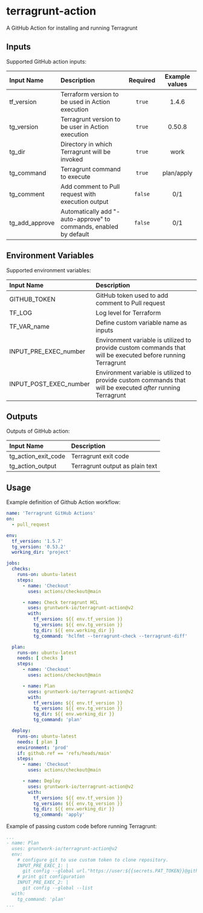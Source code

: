 # terragrunt-action

A GitHub Action for installing and running Terragrunt

## Inputs

Supported GitHub action inputs:

| Input Name     | Description                                                       | Required | Example values |
|:---------------|:------------------------------------------------------------------|:--------:|:--------------:|
| tf_version     | Terraform version to be used in Action execution                  |  `true`  |     1.4.6      | 
| tg_version     | Terragrunt version to be user in Action execution                 |  `true`  |     0.50.8     |
| tg_dir         | Directory in which Terragrunt will be invoked                     |  `true`  |      work      |
| tg_command     | Terragrunt command to execute                                     |  `true`  |   plan/apply   |
| tg_comment     | Add comment to Pull request with execution output                 | `false`  |      0/1       |
| tg_add_approve | Automatically add "-auto-approve" to commands, enabled by default | `false`  |      0/1       |

## Environment Variables

Supported environment variables:

| Input Name             | Description                                                                                                  | 
|:-----------------------|:-------------------------------------------------------------------------------------------------------------|
| GITHUB_TOKEN           | GitHub token used to add comment to Pull request                                                             |
| TF_LOG                 | Log level for Terraform                                                                                      |
| TF_VAR_name            | Define custom variable name as inputs                                                                        |
| INPUT_PRE_EXEC_number  | Environment variable is utilized to provide custom commands that will be executed before running Terragrunt  |
| INPUT_POST_EXEC_number | Environment variable is utilized to provide custom commands that will be executed *after* running Terragrunt |

## Outputs

Outputs of GitHub action:

| Input Name          | Description                     |
|:--------------------|:--------------------------------|
| tg_action_exit_code | Terragrunt exit code            |
| tg_action_output    | Terragrunt output as plain text |

## Usage

Example definition of Github Action workflow:

```yaml
name: 'Terragrunt GitHub Actions'
on:
  - pull_request

env:
  tf_version: '1.5.7'
  tg_version: '0.53.2'
  working_dir: 'project'

jobs:
  checks:
    runs-on: ubuntu-latest
    steps:
      - name: 'Checkout'
        uses: actions/checkout@main

      - name: Check terragrunt HCL
        uses: gruntwork-io/terragrunt-action@v2
        with:
          tf_version: ${{ env.tf_version }}
          tg_version: ${{ env.tg_version }}
          tg_dir: ${{ env.working_dir }}
          tg_command: 'hclfmt --terragrunt-check --terragrunt-diff'

  plan:
    runs-on: ubuntu-latest
    needs: [ checks ]
    steps:
      - name: 'Checkout'
        uses: actions/checkout@main

      - name: Plan
        uses: gruntwork-io/terragrunt-action@v2
        with:
          tf_version: ${{ env.tf_version }}
          tg_version: ${{ env.tg_version }}
          tg_dir: ${{ env.working_dir }}
          tg_command: 'plan'

  deploy:
    runs-on: ubuntu-latest
    needs: [ plan ]
    environment: 'prod'
    if: github.ref == 'refs/heads/main'
    steps:
      - name: 'Checkout'
        uses: actions/checkout@main

      - name: Deploy
        uses: gruntwork-io/terragrunt-action@v2
        with:
          tf_version: ${{ env.tf_version }}
          tg_version: ${{ env.tg_version }}
          tg_dir: ${{ env.working_dir }}
          tg_command: 'apply'
```

Example of passing custom code before running Terragrunt:

```yaml
...
- name: Plan
  uses: gruntwork-io/terragrunt-action@v2
  env:
    # configure git to use custom token to clone repository.
    INPUT_PRE_EXEC_1: |
      git config --global url."https://user:${{secrets.PAT_TOKEN}}@github.com".insteadOf "https://github.com"
    # print git configuration
    INPUT_PRE_EXEC_2: |
      git config --global --list
  with:
    tg_command: 'plan'
...
```